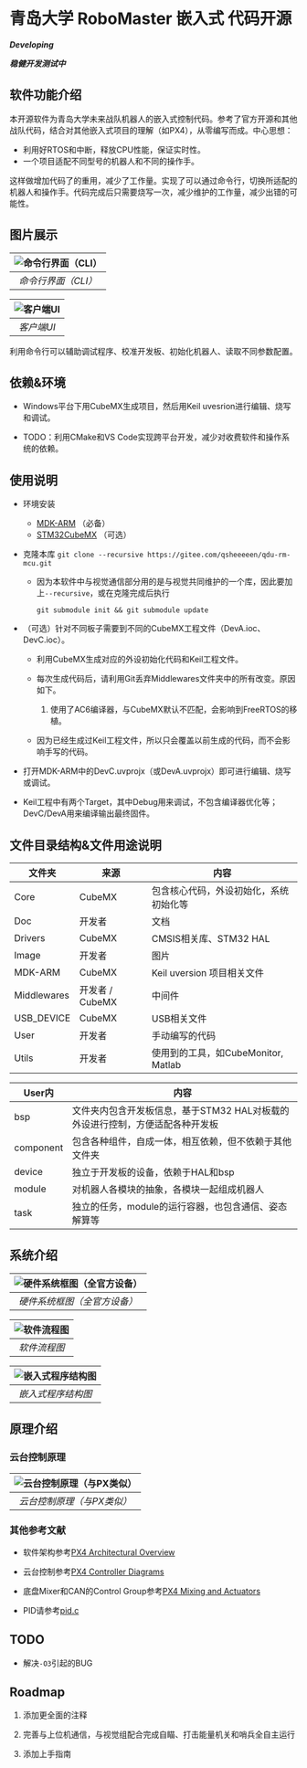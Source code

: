 # 青岛大学 RoboMaster 嵌入式 代码开源

***Developing***

***稳健开发测试中***

## 软件功能介绍

本开源软件为青岛大学未来战队机器人的嵌入式控制代码。参考了官方开源和其他战队代码，结合对其他嵌入式项目的理解（如PX4），从零编写而成。中心思想：

- 利用好RTOS和中断，释放CPU性能，保证实时性。
- 一个项目适配不同型号的机器人和不同的操作手。

这样做增加代码了的重用，减少了工作量。实现了可以通过命令行，切换所适配的机器人和操作手。代码完成后只需要烧写一次，减少维护的工作量，减少出错的可能性。

## 图片展示

| ![命令行界面（CLI）](./Image/命令行界面.png?raw=true "命令行界面（CLI）") |
|:--:|
| *命令行界面（CLI）* |

| ![客户端UI](./Image/客户端UI.png?raw=true "客户端UI") |
|:--:|
| *客户端UI* |

利用命令行可以辅助调试程序、校准开发板、初始化机器人、读取不同参数配置。

## 依赖&环境

- Windows平台下用CubeMX生成项目，然后用Keil uvesrion进行编辑、烧写和调试。

- TODO：利用CMake和VS Code实现跨平台开发，减少对收费软件和操作系统的依赖。

## 使用说明

- 环境安装
  - [MDK-ARM](https://www.keil.com/) （必备）
  - [STM32CubeMX](https://www.st.com/zh/development-tools/stm32cubemx.html) （可选）

- 克隆本库 `git clone --recursive https://gitee.com/qsheeeeen/qdu-rm-mcu.git`

  - 因为本软件中与视觉通信部分用的是与视觉共同维护的一个库，因此要加上`--recursive`，或在克隆完成后执行

    `git submodule init && git submodule update`

- （可选）针对不同板子需要到不同的CubeMX工程文件（DevA.ioc、DevC.ioc）。

  - 利用CubeMX生成对应的外设初始化代码和Keil工程文件。

  - 每次生成代码后，请利用Git丢弃Middlewares文件夹中的所有改变。原因如下。

    1. 使用了AC6编译器，与CubeMX默认不匹配，会影响到FreeRTOS的移植。

  - 因为已经生成过Keil工程文件，所以只会覆盖以前生成的代码，而不会影响手写的代码。

- 打开MDK-ARM中的DevC.uvprojx（或DevA.uvprojx）即可进行编辑、烧写或调试。

- Keil工程中有两个Target，其中Debug用来调试，不包含编译器优化等；DevC/DevA用来编译输出最终固件。

## 文件目录结构&文件用途说明

| 文件夹 | 来源 | 内容 |
| ---- | ---- | ----  |
| Core | CubeMX | 包含核心代码，外设初始化，系统初始化等 |
| Doc | 开发者 | 文档 |
| Drivers | CubeMX | CMSIS相关库、STM32 HAL |
| Image | 开发者 | 图片 |
| MDK-ARM | CubeMX | Keil uversion 项目相关文件 |
| Middlewares | 开发者 / CubeMX | 中间件 |
| USB_DEVICE | CubeMX | USB相关文件 |
| User |  开发者 | 手动编写的代码 |
| Utils |  开发者 | 使用到的工具，如CubeMonitor, Matlab |

| User内 | 内容 |
| ---- | ----  |
| bsp | 文件夹内包含开发板信息，基于STM32 HAL对板载的外设进行控制，方便适配各种开发板 |
| component | 包含各种组件，自成一体，相互依赖，但不依赖于其他文件夹 |
| device | 独立于开发板的设备，依赖于HAL和bsp |
| module | 对机器人各模块的抽象，各模块一起组成机器人 |
| task | 独立的任务，module的运行容器，也包含通信、姿态解算等 |

## 系统介绍

| ![硬件系统框图（全官方设备）](./Image/步兵嵌入式硬件框图.png?raw=true "硬件系统框图（全官方设备）") |
|:--:|
| *硬件系统框图（全官方设备）* |

| ![软件流程图](./Image/嵌入式程序数据流向图.png?raw=true "软件流程图") |
|:--:|
| *软件流程图* |

| ![嵌入式程序结构图](./Image/嵌入式程序结构图.png?raw=true "嵌入式程序结构图") |
|:--:|
| *嵌入式程序结构图* |

## 原理介绍

### 云台控制原理

| ![云台控制原理（与PX类似）](./Image/云台控制原理.png?raw=true "嵌入式程序结构图") |
|:--:|
| *云台控制原理（与PX类似）* |

### 其他参考文献

- 软件架构参考[PX4 Architectural Overview](https://dev.px4.io/master/en/concept/architecture.html)

- 云台控制参考[PX4 Controller Diagrams](https://dev.px4.io/master/en/flight_stack/controller_diagrams.html)

- 底盘Mixer和CAN的Control Group参考[PX4 Mixing and Actuators](https://dev.px4.io/master/en/concept/mixing.html)

- PID请参考[pid.c](User\component\pid.c)

## TODO

- 解决`-O3`引起的BUG

## Roadmap

1. 添加更全面的注释

1. 完善与上位机通信，与视觉组配合完成自瞄、打击能量机关和哨兵全自主运行

1. 添加上手指南
